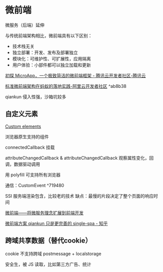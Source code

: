 # 微前端

微服务（后端）延伸

与传统前端架构相比，微前端具有以下区别：

- 技术栈无关
- 独立部署：开发、发布及部署独立
- 模块化：可维护性、可扩展性，应用隔离
- 用户体验：小部件都可以独立加载和更新

[初探 MicroApp，一个极致简洁的微前端框架 - 腾讯云开发者社区-腾讯云](https://cloud.tencent.com/developer/article/1967842)

[标准微前端架构在蚂蚁的落地实践-阿里云开发者社区](https://developer.aliyun.com/article/742576) ^ab8b38

qiankun 侵入性强，沙箱坑较多

## 自定义元素

[Custom elements](https://javascript.info/custom-elements)

浏览器原生支持的组件

connectedCallback 挂载

attributeChangedCallback & attributeChangedCallback 观察属性变化，回调，数据驱动调用

用 polyfill 可支持所有浏览器

通信：CustomEvent ^719480

SSI 服务端渲染包含，比较老的技术
缺点：最慢的片段决定了整个页面的响应时间

[微前端——将微服务理念扩展到前端开发](https://micro-frontends.org/)

[微前端方案 qiankun 只是更完善的 single-spa - 知乎](https://zhuanlan.zhihu.com/p/571794756)

## 跨域共享数据（替代cookie）

cookie 不支持跨域
postmessage + localstorage

安全生，被 JS 读取，比如第三方广告、统计
